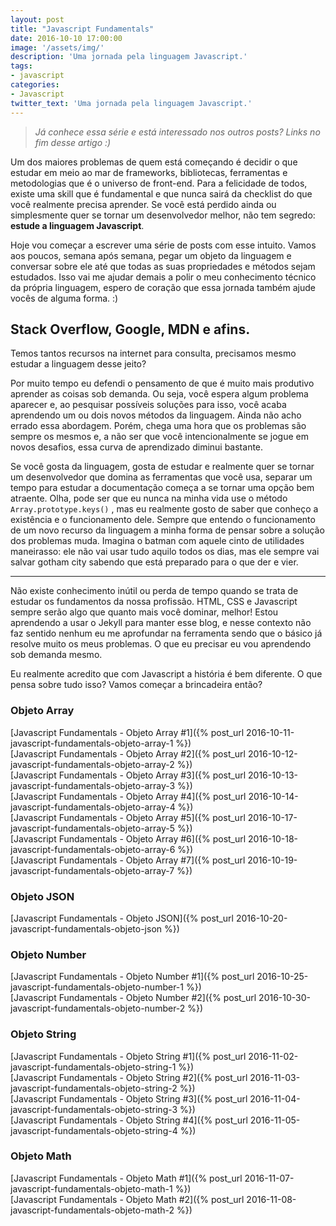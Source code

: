 ```yaml
---
layout: post
title: "Javascript Fundamentals"
date: 2016-10-10 17:00:00
image: '/assets/img/'
description: 'Uma jornada pela linguagem Javascript.'
tags:
- javascript
categories:
- Javascript
twitter_text: 'Uma jornada pela linguagem Javascript.'
---
```


> _Já conhece essa série e está interessado nos outros posts? Links no fim desse artigo :)_

Um dos maiores problemas de quem está começando é decidir o que estudar em meio ao mar de frameworks, bibliotecas, ferramentas e metodologias que é o universo de front-end. Para a felicidade de todos, existe uma skill que é fundamental e que nunca sairá da checklist do que você realmente precisa aprender. Se você está perdido ainda ou simplesmente quer se tornar um desenvolvedor melhor, não tem segredo: **estude a linguagem Javascript**.

Hoje vou começar a escrever uma série de posts com esse intuito. Vamos aos poucos, semana após semana, pegar um objeto da linguagem e conversar sobre ele até que todas as suas propriedades e métodos sejam estudados. Isso vai me ajudar demais a polir o meu conhecimento técnico da própria linguagem, espero de coração que essa jornada também ajude vocês de alguma forma. :)

## Stack Overflow, Google, MDN e afins.

Temos tantos recursos na internet para consulta, precisamos mesmo estudar a linguagem desse jeito?

Por muito tempo eu defendi o pensamento de que é muito mais produtivo aprender as coisas sob demanda. Ou seja, você espera algum problema aparecer e, ao pesquisar possíveis soluções para isso, você acaba aprendendo um ou dois novos métodos da linguagem. Ainda não acho errado essa abordagem. Porém, chega uma hora que os problemas são sempre os mesmos e, a não ser que você intencionalmente se jogue em novos desafios, essa curva de aprendizado diminui bastante.

Se você gosta da linguagem, gosta de estudar e realmente quer se tornar um desenvolvedor que domina as ferramentas que você usa, separar um tempo para estudar a documentação começa a se tornar uma opção bem atraente. Olha, pode ser que eu nunca na minha vida use o método ```Array.prototype.keys()``` , mas eu realmente gosto de saber que conheço a existência e o funcionamento dele. Sempre que entendo o funcionamento de um novo recurso da linguagem a minha forma de pensar sobre a solução dos problemas muda. Imagina o batman com aquele cinto de utilidades maneirasso: ele não vai usar tudo aquilo todos os dias, mas ele sempre vai salvar gotham city sabendo que está preparado para o que der e vier.

---

Não existe conhecimento inútil ou perda de tempo quando se trata de estudar os fundamentos da nossa profissão. HTML, CSS e Javascript sempre serão algo que quanto mais você dominar, melhor! Estou aprendendo a usar o Jekyll para manter esse blog, e nesse contexto não faz sentido nenhum eu me aprofundar na ferramenta sendo que o básico já resolve muito os meus problemas. O que eu precisar eu vou aprendendo sob demanda mesmo.

Eu realmente acredito que com Javascript a história é bem diferente. O que pensa sobre tudo isso? Vamos começar a brincadeira então?

### Objeto Array
[Javascript Fundamentals - Objeto Array #1]({% post_url 2016-10-11-javascript-fundamentals-objeto-array-1 %})  
[Javascript Fundamentals - Objeto Array #2]({% post_url 2016-10-12-javascript-fundamentals-objeto-array-2 %})  
[Javascript Fundamentals - Objeto Array #3]({% post_url 2016-10-13-javascript-fundamentals-objeto-array-3 %})  
[Javascript Fundamentals - Objeto Array #4]({% post_url 2016-10-14-javascript-fundamentals-objeto-array-4 %})  
[Javascript Fundamentals - Objeto Array #5]({% post_url 2016-10-17-javascript-fundamentals-objeto-array-5 %})  
[Javascript Fundamentals - Objeto Array #6]({% post_url 2016-10-18-javascript-fundamentals-objeto-array-6 %})  
[Javascript Fundamentals - Objeto Array #7]({% post_url 2016-10-19-javascript-fundamentals-objeto-array-7 %})  

### Objeto JSON
[Javascript Fundamentals - Objeto JSON]({% post_url 2016-10-20-javascript-fundamentals-objeto-json %}) 

### Objeto Number
[Javascript Fundamentals - Objeto Number #1]({% post_url 2016-10-25-javascript-fundamentals-objeto-number-1 %})  
[Javascript Fundamentals - Objeto Number #2]({% post_url 2016-10-30-javascript-fundamentals-objeto-number-2 %})  

### Objeto String
[Javascript Fundamentals - Objeto String #1]({% post_url 2016-11-02-javascript-fundamentals-objeto-string-1 %})  
[Javascript Fundamentals - Objeto String #2]({% post_url 2016-11-03-javascript-fundamentals-objeto-string-2 %})  
[Javascript Fundamentals - Objeto String #3]({% post_url 2016-11-04-javascript-fundamentals-objeto-string-3 %})  
[Javascript Fundamentals - Objeto String #4]({% post_url 2016-11-05-javascript-fundamentals-objeto-string-4 %})  

### Objeto Math
[Javascript Fundamentals - Objeto Math #1]({% post_url 2016-11-07-javascript-fundamentals-objeto-math-1 %})  
[Javascript Fundamentals - Objeto Math #2]({% post_url 2016-11-08-javascript-fundamentals-objeto-math-2 %})  



